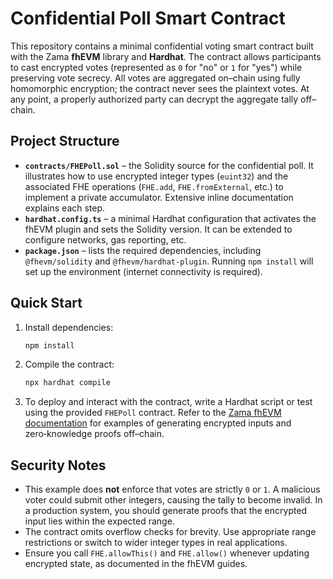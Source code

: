 # Confidential Poll Smart Contract

This repository contains a minimal confidential voting smart contract built with the
Zama **fhEVM** library and **Hardhat**.  The contract allows participants to cast
encrypted votes (represented as `0` for "no" or `1` for "yes") while preserving
vote secrecy.  All votes are aggregated on–chain using fully homomorphic
encryption; the contract never sees the plaintext votes.  At any point, a
properly authorized party can decrypt the aggregate tally off–chain.

## Project Structure

- **`contracts/FHEPoll.sol`** – the Solidity source for the confidential poll.  It
  illustrates how to use encrypted integer types (`euint32`) and the
  associated FHE operations (`FHE.add`, `FHE.fromExternal`, etc.) to
  implement a private accumulator.  Extensive inline documentation explains
  each step.
- **`hardhat.config.ts`** – a minimal Hardhat configuration that activates
  the fhEVM plugin and sets the Solidity version.  It can be extended to
  configure networks, gas reporting, etc.
- **`package.json`** – lists the required dependencies, including
  `@fhevm/solidity` and `@fhevm/hardhat-plugin`.  Running `npm install` will
  set up the environment (internet connectivity is required).

## Quick Start

1. Install dependencies:

   ```bash
   npm install
   ```

2. Compile the contract:

   ```bash
   npx hardhat compile
   ```

3. To deploy and interact with the contract, write a Hardhat script or test
   using the provided `FHEPoll` contract.  Refer to the [Zama fhEVM
   documentation](https://docs.zama.ai) for examples of generating encrypted
   inputs and zero‑knowledge proofs off–chain.

## Security Notes

- This example does **not** enforce that votes are strictly `0` or `1`.  A
  malicious voter could submit other integers, causing the tally to become
  invalid.  In a production system, you should generate proofs that the
  encrypted input lies within the expected range.
- The contract omits overflow checks for brevity.  Use appropriate range
  restrictions or switch to wider integer types in real applications.
- Ensure you call `FHE.allowThis()` and `FHE.allow()` whenever updating
  encrypted state, as documented in the fhEVM guides.